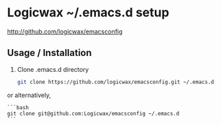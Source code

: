 # Logicwax ~/.emacs.d setup

<http://github.com/logicwax/emacsconfig>


## Usage / Installation ##

1. Clone .emacs.d directory

    ```bash
    git clone https://github.com/logicwax/emacsconfig.git ~/.emacs.d
    ```

or alternatively,

    ```bash
    git clone git@github.com:Logicwax/emacsconfig ~/.emacs.d
    ```


